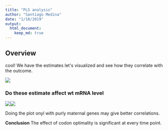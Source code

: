 ```yaml
---
title: "PLS analysis"
author: "Santiago Medina"
date: "1/18/2019"
output: 
  html_document:
    keep_md: true
---
```



## Overview





cool! We have the estimates let's visualized and see how they correlate with the outcome.


![](./figures/pls_cor_decay-1.png)<!-- -->

### Do these estimate affect wt mRNA level

![](./figures/pls_expression-1.png)<!-- -->![](./figures/pls_expression-2.png)<!-- -->

Doing the plot onyl with purly maternal genes may give better correlations.

**Conclusion** The effect of codon optimality is significant at every time point.
